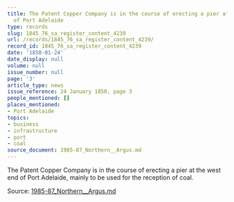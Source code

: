 ```yaml
---
title: The Patent Copper Company is in the course of erecting a pier at the west end
  of Port Adelaide
type: records
slug: 1845_76_sa_register_content_4239
url: /records/1845_76_sa_register_content_4239/
record_id: 1845_76_sa_register_content_4239
date: '1850-01-24'
date_display: null
volume: null
issue_number: null
page: '3'
article_type: news
issue_reference: 24 January 1850, page 3
people_mentioned: []
places_mentioned:
- Port Adelaide
topics:
- business
- infrastructure
- port
- coal
source_document: 1985-87_Northern__Argus.md
---
```


The Patent Copper Company is in the course of erecting a pier at the west end of Port Adelaide, mainly to be used for the reception of coal.

Source: [1985-87_Northern__Argus.md](/downloads/markdown/1985-87_Northern__Argus.md)
